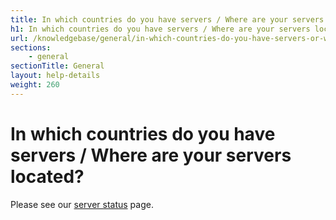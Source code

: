 ```yaml
---
title: In which countries do you have servers / Where are your servers located? - IVPN Help
h1: In which countries do you have servers / Where are your servers located?
url: /knowledgebase/general/in-which-countries-do-you-have-servers-or-where-are-your-servers-located/
sections:
    - general
sectionTitle: General
layout: help-details
weight: 260
---
```

# In which countries do you have servers / Where are your servers located?

Please see our [server status](/status/) page.
